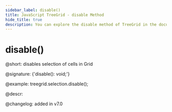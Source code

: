 ```yaml
---
sidebar_label: disable()
title: JavaScript TreeGrid - disable Method 
hide_title: true
description: You can explore the disable method of TreeGrid in the documentation of the DHTMLX JavaScript UI library. Browse developer guides and API reference, try out code examples and live demos, and download a free 30-day evaluation version of DHTMLX Suite 7.
---
```

 
# disable()

@short: disables selection of cells in Grid

@signature: {'disable(): void;'}

@example:
treegrid.selection.disable();

@descr:

@changelog:
added in v7.0

[comment]: # (@relatedapi: treegrid/api/selection/selection_enable_method.md)

[comment]: # (@related: treegrid/usage_selection.md)

